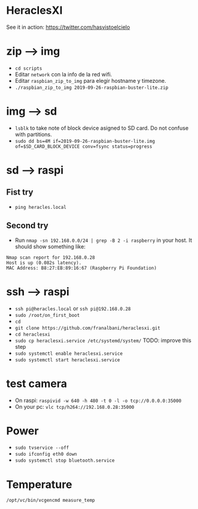 # HeraclesXI

See it in action: https://twitter.com/hasvistoelcielo

# zip --> img

* `cd scripts`
* Editar `network` con la info de la red wifi.
* Editar `raspbian_zip_to_img` para elegir hostname y timezone.
* `./raspbian_zip_to_img 2019-09-26-raspbian-buster-lite.zip`

# img --> sd

* `lsblk` to take note of block device asigned to SD card. Do not confuse with partitions.
* `sudo dd bs=4M if=2019-09-26-raspbian-buster-lite.img of=$SD_CARD_BLOCK_DEVICE conv=fsync status=progress`

# sd --> raspi

## Fist try

* `ping heracles.local`

## Second try

* Run `nmap -sn 192.168.0.0/24 | grep -B 2 -i raspberry` in your host. It should show something like:
```
Nmap scan report for 192.168.0.28
Host is up (0.082s latency).
MAC Address: B8:27:EB:89:16:67 (Raspberry Pi Foundation)
```

# ssh --> raspi

* `ssh pi@heracles.local` or `ssh pi@192.168.0.28`
* `sudo /root/on_first_boot`
* `cd`
* `git clone https://github.com/franalbani/heraclesxi.git`
* `cd heraclesxi`
* `sudo cp heraclesxi.service /etc/systemd/system/` TODO: improve this step
* `sudo systemctl enable heraclesxi.service`
* `sudo systemctl start heraclesxi.service`


# test camera

* On raspi: `raspivid -w 640 -h 480 -t 0 -l -o tcp://0.0.0.0:35000`
* On your pc: `vlc tcp/h264://192.168.0.28:35000`

# Power

* `sudo tvservice --off`
* `sudo ifconfig eth0 down`
* `sudo systemctl stop bluetooth.service`

# Temperature

`/opt/vc/bin/vcgencmd measure_temp`
